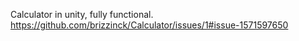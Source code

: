 Calculator in unity, fully functional.
https://github.com/brizzinck/Calculator/issues/1#issue-1571597650
